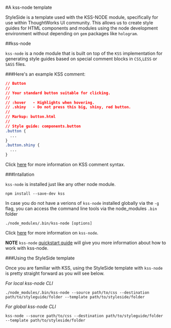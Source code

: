 #A kss-node template

StyleSide is a template used with the KSS-NODE module, specifically for use within ThoughtWorks UI community. This allows us to create style guides for HTML components and modules using the node development environment without depending on `gem` packages like `hologram`.

##kss-node

`kss-node` is a node module that is built on top of the `KSS` implementation for generating style guides based on special comment blocks in `CSS`,`LESS` or `SASS` files.

###Here's an example KSS comment:
```CSS
// Button
//
// Your standard button suitable for clicking.
//
// :hover   - Highlights when hovering.
// .shiny   - Do not press this big, shiny, red button.
//
// Markup: button.html
//
// Style guide: components.button
.button {
  ...
}
.button.shiny {
  ...
}
```

Click [here](http://warpspire.com/kss/syntax/) for more information on KSS comment syntax.

###Intallation

`kss-node` is installed just like any other node module.

```
npm install --save-dev kss
```

In case you do not have a verions of `kss-node` installed globally via the `-g` flag, you can access the command line tools via the node_modules `.bin` folder
```
./node_modules/.bin/kss-node [options]
```
Click [here](https://github.com/kss-node/kss-node) for more information on `kss-node`.

__NOTE__ `kss-node` [quickstart quide](https://github.com/kss-node/kss-node/wiki/Quick-Start-Guide) will give you more information about how to work with kss-node.

###Using the StyleSide template

Once you are familiar with KSS, using the StyleSide template with `kss-node` is pretty straight forward as you will see below.

*For local kss-node CLI*
```
./node_modules/.bin/kss-node --source path/to/css --destination path/to/styleguide/folder --template path/to/styleside/folder
```

*For global kss-node CLI*
```
kss-node --source path/to/css --destination path/to/styleguide/folder --template path/to/styleside/folder
```